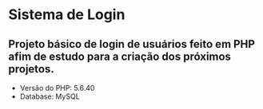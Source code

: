 # Sistema de Login

## Projeto básico de login de usuários feito em PHP afim de estudo para a criação dos próximos projetos.

* Versão do PHP: 5.6.40
* Database: MySQL
